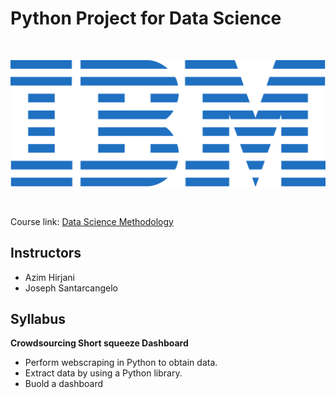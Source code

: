 # Python Project for Data Science

<br>

<p align="center">
	<img src="https://raw.githubusercontent.com/Christoph-Beckmann/Courses/main/IBM-Data-Science-Professional-Certificate/ibm.svg" title="IBM" alt="IBM" />
</p>

<br>

Course link: [Data Science Methodology](https://www.coursera.org/learn/python-project-for-data-science/)

## Instructors 
- Azim Hirjani
- Joseph Santarcangelo

## Syllabus

**Crowdsourcing Short squeeze Dashboard**

- Perform webscraping in Python to obtain data.
- Extract data by using a Python library.
- Buold a dashboard